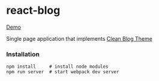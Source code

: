# react-blog

[Demo](https://taras-d.github.io/react-blog)

Single page application that implements [Clean Blog Theme](https://startbootstrap.com/template-overviews/clean-blog/)

### Installation
```
npm install     # install node modules
npm run server  # start webpack dev server
```
